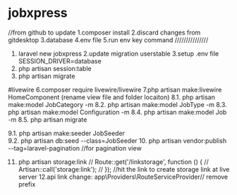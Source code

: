 # jobxpress
//from github to update
1.composer install
2.discard changes from gitdesktop
3.database
4.env file
5.run env key command
///////////////

1. laravel new jobxpress
2.update migration userstable
3.setup .env file SESSION_DRIVER=database
4. php artisan session:table
5. php artisan migrate

#livewire
6.composer require livewire/livewire
7.php artisan make:livewire HomeComponent (rename view file and folder locaiton)
8.1. php artisan make:model JobCategory -m
8.2. php artisan make:model JobType -m
8.3. php artisan make:model Configuration -m
8.4. php artisan make:model Job -m 
8.5. php artisan migrate

9.1. php artisan make:seeder JobSeeder   
9.2. php artisan db:seed --class=JobSeeder
10. php artisan vendor:publish --tag=laravel-pagination //for pagination view 

11. php artisan storage:link
// Route::get('/linkstorage', function () {
//     Artisan::call('storage:link');
// });
//hit the link to create storage link at live server
12.api link change: app\Providers\RouteServiceProvider// remove prefix
 